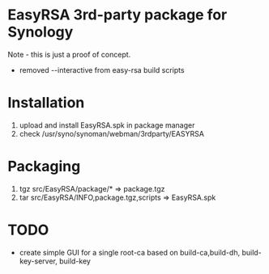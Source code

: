 EasyRSA 3rd-party package for Synology
======================================



Note - this is just a proof of concept.

+ removed --interactive from easy-rsa build scripts


Installation
============

1. upload and install EasyRSA.spk in package manager 
2. check /usr/syno/synoman/webman/3rdparty/EASYRSA 



Packaging
============

1. tgz src/EasyRSA/package/* => package.tgz 
2. tar src/EasyRSA/INFO,package.tgz,scripts  => EasyRSA.spk


TODO
====

* create simple GUI for a single root-ca based on build-ca,build-dh, build-key-server, build-key
